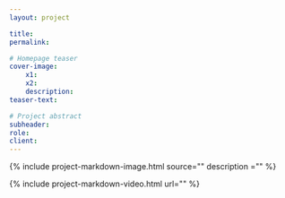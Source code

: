 ```yaml
---
layout: project

title: 
permalink: 

# Homepage teaser
cover-image:
    x1: 
    x2: 
    description: 
teaser-text: 

# Project abstract
subheader: 
role: 
client: 
---
```


<!-- Available components in markdown -->

<!-- Image -->
{% include project-markdown-image.html source="" description ="" %}

<!-- Video -->
{% include project-markdown-video.html url="" %}